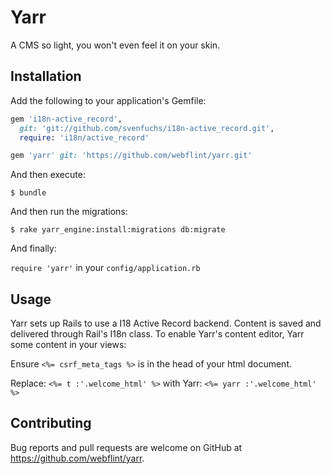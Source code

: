 # Yarr

A CMS so light, you won't even feel it on your skin.

## Installation

Add the following to your application's Gemfile:

```ruby
gem 'i18n-active_record',
  git: 'git://github.com/svenfuchs/i18n-active_record.git',
  require: 'i18n/active_record'

gem 'yarr' git: 'https://github.com/webflint/yarr.git'
```

And then execute:

    $ bundle

And then run the migrations:

    $ rake yarr_engine:install:migrations db:migrate

And finally:

`require 'yarr'` in your `config/application.rb`

## Usage

Yarr sets up Rails to use a I18 Active Record backend.  Content is saved and delivered
through Rail's I18n class.   To enable Yarr's content editor, Yarr some content in your views:

Ensure `<%= csrf_meta_tags %>` is in the head of your html document.

Replace: `<%= t :'.welcome_html' %>` with Yarr: `<%= yarr :'.welcome_html' %>`

## Contributing

Bug reports and pull requests are welcome on GitHub at https://github.com/webflint/yarr.

